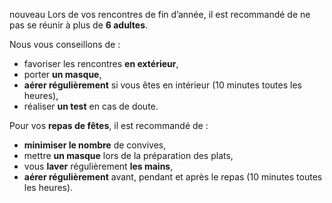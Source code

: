 <span class="nouveau">nouveau</span> Lors de vos rencontres de fin d’année, il est recommandé de ne pas se réunir à plus de **6 adultes**.

Nous vous conseillons de :
* favoriser les rencontres **en extérieur**,
* porter **un masque**,
* **aérer régulièrement** si vous êtes en intérieur (10 minutes toutes les heures),
* réaliser **un test** en cas de doute.

Pour vos **repas de fêtes**, il est recommandé de :

* **minimiser le nombre** de convives,
* mettre **un masque** lors de la préparation des plats,
* vous **laver** régulièrement **les mains**,
* **aérer régulièrement** avant, pendant et après le repas (10 minutes toutes les heures).
